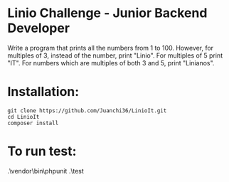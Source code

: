 # Linio Challenge - Junior Backend Developer
Write a program that prints all the numbers from 1 to 100. However, for
multiples of 3, instead of the number, print "Linio". For multiples of 5 print
"IT". For numbers which are multiples of both 3 and 5, print "Linianos".

# Installation:
```
git clone https://github.com/Juanchi36/LinioIt.git
cd LinioIt
composer install
```

# To run test:

.\vendor\bin\phpunit .\test
